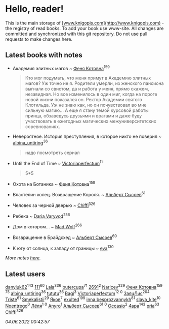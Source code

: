 # Hello, reader!
This is the main storage of [www.knigopis.com](http://www.knigopis.com) - the registry of read books.
To add your book use www-site. All changes are committed and synchronized with this git repository.
Do not use pull requests to make changes here.


## Latest books with notes
* Академия элитных магов ~ [Феня Котовна](users/109/109746193906459706720-google)<sup>159</sup>
    > Кто мог подумать, что меня примут в Академию элитных магов? Уж точно не я. Родители умерли, из женского пансиона выгнали со свистом, да и работа у меня, прямо скажем, незавидная. Но все изменилось в один миг, когда на пороге новой жизни показался он. Ректор Академии святого Клотильда. Уж не знаю как, но он почувствовал во мне сильную магию… А еще я стану темой курсовой работы принца, обзаведусь друзьями и врагами и даже буду участвовать в ежегодных магических межуниверситетских соревнованиях.

* Невероятное. История преступления, в которое никто не поверил ~ [albina_untiring](users/257/2579695-vkontakte)<sup>36</sup>
    > надо посмотреть сериал

* Until the End of Time ~ [Victoriaperfectum](users/117/117396356938980769291-google)<sup>11</sup>
    > 5*5

* Охота на Ботаника ~ [Феня Котовна](users/109/109746193906459706720-google)<sup>158</sup>

* Властелин колец. Возвращение Короля. ~ [Альберт Сысоев](users/474/47446642-vkontakte)<sup>61</sup>

* Человек за черной дверью ~ [Chiffi](users/105/105831994080785626680-google)<sup>326</sup>

* Ребека ~ [Daria Varyvod](users/829/829893410524253-facebook)<sup>256</sup>

* Дом в котором... ~ [Mad Wolf](users/947/94738840-vkontakte)<sup>266</sup>

* Возвращение в Брайдсхед ~ [Альберт Сысоев](users/474/47446642-vkontakte)<sup>60</sup>

* К югу от солнца, к западу от границы ~ [eva](users/111/111656270551033014778-google)<sup>130</sup>


_More notes [here](latest_books_with_notes.md)._


## Latest users
[danyluk62](users/374/374149854-vkontakte)<sup>143</sup> 
[111](users/309/309238388536274478-mailru)<sup>60</sup> 
[Lala](users/761/76187635-vkontakte)<sup>336</sup> 
[butercupa](users/193/193697993-vkontakte)<sup>71</sup> 
[2691](users/102/102279838587751261747-google)<sup>2</sup> 
[Naricev](users/107/107090515204537133928-google)<sup>229</sup> 
[Феня Котовна](users/109/109746193906459706720-google)<sup>159</sup> 
[](users/153/1537586159620888-facebook)<sup>75</sup> 
[albina_untiring](users/257/2579695-vkontakte)<sup>36</sup> 
[tututu](users/135/135685382-vkontakte)<sup>36</sup> 
[Bagi](users/336/336375377-vkontakte)<sup>3</sup> 
[Victoriaperfectum](users/117/117396356938980769291-google)<sup>12</sup> 
[](users/101/101993023995003150366-google)<sup>0</sup> 
[ЗаяцЛис](users/112/112388384595246311466-google)<sup>204</sup> 
[Triste](users/517/5175580462988229760-mailru)<sup>61</sup> 
[Smekalistii](users/864/86487125-vkontakte)<sup>29</sup> 
[Яков](users/105/105550558690336621150-google)<sup>7</sup> 
[exulted](users/100/100599204551896265722-google)<sup>199</sup> 
[inna.besprozvannykh](users/733/73323849-yandex)<sup>81</sup> 
[slava_kite](users/134/134671934-vkontakte)<sup>10</sup> 
[Noentrego](users/117/117044164287670732330-google)<sup>0</sup> 
[Лёля](users/116/116548990352210245412-google)<sup>1</sup> 
[](users/100/1001822779-yandex)<sup>0</sup> 
[Anyro](users/114/114881333859552166326-google)<sup>1</sup> 
[Альберт Сысоев](users/474/47446642-vkontakte)<sup>61</sup> 
[](users/100/100097069456712612136-google)<sup>0</sup> 
[Occasio](users/114/114033154327786537076-google)<sup>2</sup> 
[4apa](users/117/117392596378069249667-google)<sup>143</sup> 
[pria](users/128/128917939-vkontakte)<sup>63</sup> 
[Chiffi](users/105/105831994080785626680-google)<sup>326</sup> 


_04.06.2022 00:42:57_
